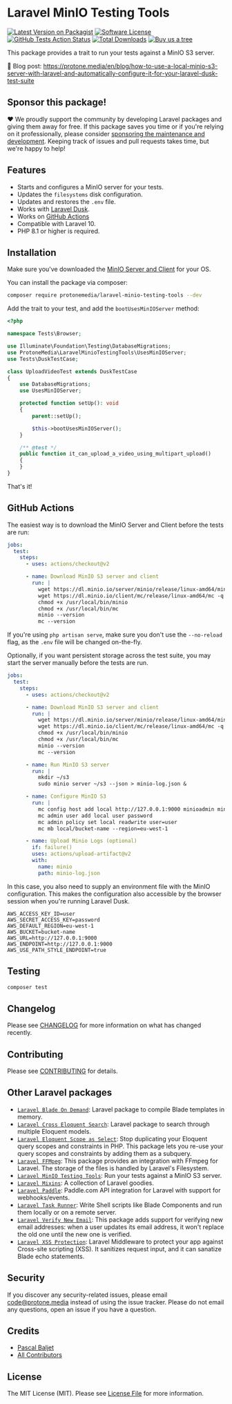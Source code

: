 # Laravel MinIO Testing Tools

[![Latest Version on Packagist](https://img.shields.io/packagist/v/protonemedia/laravel-minio-testing-tools.svg?style=flat-square)](https://packagist.org/packages/protonemedia/laravel-minio-testing-tools)
[![Software License](https://img.shields.io/badge/license-MIT-brightgreen.svg?style=flat-square)](LICENSE.md)
[![GitHub Tests Action Status](https://img.shields.io/github/workflow/status/protonemedia/laravel-minio-testing-tools/run-tests?label=tests)](https://github.com/protonemedia/laravel-minio-testing-tools/actions?query=workflow%3Arun-tests+branch%3Amain)
[![Total Downloads](https://img.shields.io/packagist/dt/protonemedia/laravel-minio-testing-tools.svg?style=flat-square)](https://packagist.org/packages/protonemedia/laravel-minio-testing-tools)
[![Buy us a tree](https://img.shields.io/badge/Treeware-%F0%9F%8C%B3-lightgreen)](https://plant.treeware.earth/protonemedia/laravel-minio-testing-tools)

This package provides a trait to run your tests against a MinIO S3 server.

📝 Blog post: https://protone.media/en/blog/how-to-use-a-local-minio-s3-server-with-laravel-and-automatically-configure-it-for-your-laravel-dusk-test-suite

## Sponsor this package!

❤️ We proudly support the community by developing Laravel packages and giving them away for free. If this package saves you time or if you're relying on it professionally, please consider [sponsoring the maintenance and development](https://github.com/sponsors/pascalbaljet). Keeping track of issues and pull requests takes time, but we're happy to help!

## Features
* Starts and configures a MinIO server for your tests.
* Updates the `filesystems` disk configuration.
* Updates and restores the `.env` file.
* Works with [Laravel Dusk](https://laravel.com/docs/9.x/dusk).
* Works on [GitHub Actions](#github-actions)
* Compatible with Laravel 10.
* PHP 8.1 or higher is required.

## Installation

Make sure you've downloaded the [MinIO Server and Client](https://min.io/download#/linux) for your OS.

You can install the package via composer:

```bash
composer require protonemedia/laravel-minio-testing-tools --dev
```

Add the trait to your test, and add the `bootUsesMinIOServer` method:

```php
<?php

namespace Tests\Browser;

use Illuminate\Foundation\Testing\DatabaseMigrations;
use ProtoneMedia\LaravelMinioTestingTools\UsesMinIOServer;
use Tests\DuskTestCase;

class UploadVideoTest extends DuskTestCase
{
    use DatabaseMigrations;
    use UsesMinIOServer;

    protected function setUp(): void
    {
        parent::setUp();

        $this->bootUsesMinIOServer();
    }

    /** @test */
    public function it_can_upload_a_video_using_multipart_upload()
    {
    }
}
```

That's it!

## GitHub Actions

The easiest way is to download the MinIO Server and Client before the tests are run:

```yaml
jobs:
  test:
    steps:
      - uses: actions/checkout@v2

      - name: Download MinIO S3 server and client
        run: |
          wget https://dl.minio.io/server/minio/release/linux-amd64/minio -q -P /usr/local/bin/
          wget https://dl.minio.io/client/mc/release/linux-amd64/mc -q -P /usr/local/bin/
          chmod +x /usr/local/bin/minio
          chmod +x /usr/local/bin/mc
          minio --version
          mc --version
```

If you're using `php artisan serve`, make sure you don't use the `--no-reload` flag, as the `.env` file will be changed on-the-fly.

Optionally, if you want persistent storage across the test suite, you may start the server manually before the tests are run.

```yaml
jobs:
  test:
    steps:
      - uses: actions/checkout@v2

      - name: Download MinIO S3 server and client
        run: |
          wget https://dl.minio.io/server/minio/release/linux-amd64/minio -q -P /usr/local/bin/
          wget https://dl.minio.io/client/mc/release/linux-amd64/mc -q -P /usr/local/bin/
          chmod +x /usr/local/bin/minio
          chmod +x /usr/local/bin/mc
          minio --version
          mc --version

      - name: Run MinIO S3 server
        run: |
          mkdir ~/s3
          sudo minio server ~/s3 --json > minio-log.json &

      - name: Configure MinIO S3
        run: |
          mc config host add local http://127.0.0.1:9000 minioadmin minioadmin
          mc admin user add local user password
          mc admin policy set local readwrite user=user
          mc mb local/bucket-name --region=eu-west-1

      - name: Upload Minio Logs (optional)
        if: failure()
        uses: actions/upload-artifact@v2
        with:
          name: minio
          path: minio-log.json
```

In this case, you also need to supply an environment file with the MinIO configuration. This makes the configuration also accessible by the browser session when you're running Laravel Dusk.

```env
AWS_ACCESS_KEY_ID=user
AWS_SECRET_ACCESS_KEY=password
AWS_DEFAULT_REGION=eu-west-1
AWS_BUCKET=bucket-name
AWS_URL=http://127.0.0.1:9000
AWS_ENDPOINT=http://127.0.0.1:9000
AWS_USE_PATH_STYLE_ENDPOINT=true
```

## Testing

```bash
composer test
```

## Changelog

Please see [CHANGELOG](CHANGELOG.md) for more information on what has changed recently.

## Contributing

Please see [CONTRIBUTING](CONTRIBUTING.md) for details.

## Other Laravel packages

* [`Laravel Blade On Demand`](https://github.com/protonemedia/laravel-blade-on-demand): Laravel package to compile Blade templates in memory.
* [`Laravel Cross Eloquent Search`](https://github.com/protonemedia/laravel-cross-eloquent-search): Laravel package to search through multiple Eloquent models.
* [`Laravel Eloquent Scope as Select`](https://github.com/protonemedia/laravel-eloquent-scope-as-select): Stop duplicating your Eloquent query scopes and constraints in PHP. This package lets you re-use your query scopes and constraints by adding them as a subquery.
* [`Laravel FFMpeg`](https://github.com/protonemedia/laravel-ffmpeg): This package provides an integration with FFmpeg for Laravel. The storage of the files is handled by Laravel's Filesystem.
* [`Laravel MinIO Testing Tools`](https://github.com/protonemedia/laravel-minio-testing-tools): Run your tests against a MinIO S3 server.
* [`Laravel Mixins`](https://github.com/protonemedia/laravel-mixins): A collection of Laravel goodies.
* [`Laravel Paddle`](https://github.com/protonemedia/laravel-paddle): Paddle.com API integration for Laravel with support for webhooks/events.
* [`Laravel Task Runner`](https://github.com/protonemedia/laravel-task-runner): Write Shell scripts like Blade Components and run them locally or on a remote server.
* [`Laravel Verify New Email`](https://github.com/protonemedia/laravel-verify-new-email): This package adds support for verifying new email addresses: when a user updates its email address, it won't replace the old one until the new one is verified.
* [`Laravel XSS Protection`](https://github.com/protonemedia/laravel-xss-protection): Laravel Middleware to protect your app against Cross-site scripting (XSS). It sanitizes request input, and it can sanatize Blade echo statements.

## Security

If you discover any security-related issues, please email code@protone.media instead of using the issue tracker. Please do not email any questions, open an issue if you have a question.

## Credits

- [Pascal Baljet](https://github.com/pascalbaljet)
- [All Contributors](../../contributors)

## License

The MIT License (MIT). Please see [License File](LICENSE.md) for more information.
